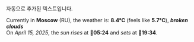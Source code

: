 
자동으로 추가된 텍스트입니다.

<!--START_SECTION:weather:moscow-->
Currently in **Moscow** (RU), the weather is: **8.4°C** (feels like **5.7°C**), ***broken clouds***<br/>
On *April 15, 2025*, the *sun rises* at 🌅**05:24** and *sets* at 🌇**19:34**.
<!--END_SECTION:weather-->
